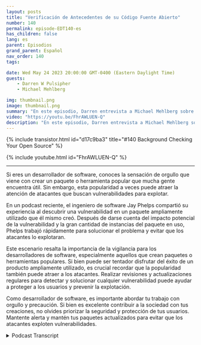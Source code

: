 ```yaml
---
layout: posts
title: "Verificación de Antecedentes de su Código Fuente Abierto"
number: 140
permalink: episode-EDT140-es
has_children: false
lang: es
parent: Episodios
grand_parent: Español
nav_order: 140
tags:

date: Wed May 24 2023 20:00:00 GMT-0400 (Eastern Daylight Time)
guests:
    - Darren W Pulsipher
    - Michael Mehlberg

img: thumbnail.png
image: thumbnail.png
summary: "En este episodio, Darren entrevista a Michael Mehlberg sobre cómo aumentar la confianza en el software libre a través de la verificación de antecedentes en las comunidades de código abierto."
video: "https://youtu.be/FhrAWLUEN-Q"
description: "En este episodio, Darren entrevista a Michael Mehlberg sobre cómo aumentar la confianza en el software libre a través de la verificación de antecedentes en las comunidades de código abierto."
---
```


<div>
{% include transistor.html id="d17c9ba3" title="#140 Background Checking Your Open Source" %}

{% include youtube.html id="FhrAWLUEN-Q" %}
</div>

---

Si eres un desarrollador de software, conoces la sensación de orgullo que viene con crear un paquete o herramienta popular que mucha gente encuentra útil. Sin embargo, esta popularidad a veces puede atraer la atención de atacantes que buscan vulnerabilidades para explotar.

En un podcast reciente, el ingeniero de software Jay Phelps compartió su experiencia al descubrir una vulnerabilidad en un paquete ampliamente utilizado que él mismo creó. Después de darse cuenta del impacto potencial de la vulnerabilidad y la gran cantidad de instancias del paquete en uso, Phelps trabajó rápidamente para solucionar el problema y evitar que los atacantes lo explotaran.

Este escenario resalta la importancia de la vigilancia para los desarrolladores de software, especialmente aquellos que crean paquetes o herramientas populares. Si bien puede ser tentador disfrutar del éxito de un producto ampliamente utilizado, es crucial recordar que la popularidad también puede atraer a los atacantes. Realizar revisiones y actualizaciones regulares para detectar y solucionar cualquier vulnerabilidad puede ayudar a proteger a los usuarios y prevenir la explotación.

Como desarrollador de software, es importante abordar tu trabajo con orgullo y precaución. Si bien es excelente contribuir a la sociedad con tus creaciones, no olvides priorizar la seguridad y protección de tus usuarios. Mantente alerta y mantén tus paquetes actualizados para evitar que los atacantes exploten vulnerabilidades.



<details>
<summary> Podcast Transcript </summary>

<p></p>

</details>
